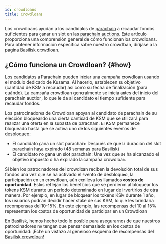 ```yaml
---
id: crowdloans
title: Crowdloans
---
```


Los crowdloans ayudan a los candidatos de [parachain](/parachains) a recaudar fondos suficientes para ganar un slot en las [parachain auctions](/parachain_auctions). Este artículo proporciona una comprensión general de cómo funcionan los crowdloans.  Para obtener información específica sobre nuestro crowdloan,  diríjase a la [pagina Basilisk crowdloan](/basilisk_crowdloan).


## ¿Cómo funciona un Crowdloan? {#how}

Los candidatos a Parachain pueden iniciar una campaña crowdloan usando el modulo dedicado de Kusama. Al hacerlo, establecen su objetivo (cantidad de KSM a recaudar) así como su fecha de finalización (para cuándo). La campaña crowdloan generalmente se inicia antes del inicio del parachain auction, lo que le da al candidato el tiempo suficiente para recaudar fondos.

Los patrocinadores de Crowdloan apoyan al candidato de parachain de su elección bloqueando una cierta cantidad de KSM que se utilizará para realizar una oferta en la subasta de parachain. El KSM permanece bloqueado hasta que se activa uno de los siguientes eventos de desbloqueo:

* El candidato gana un slot parachain: Después de que la duración del slot parachain haya expirado (48 semanas para Basilisk)
* El candidato no gana un slot parachain: Una vez que se ha alcanzado el objetivo impuesto o ha expirado la campaña crowdloan.

Si bien los patrocinadores del crowdloan reciben la devolución total de sus fondos una vez que se ha activado el evento de desbloqueo, la participación en un crowdloan, aún conlleva los llamados **costos de oportunidad**. Estos reflejan los beneficios que se perdieron al bloquear los tokens KSM durante un período determinado en lugar de invertirlos de otra manera. Por ejemplo, en lugar de bloquear los tokens KSM durante 1 año, los usuarios podrían decidir hacer stake de sus KSM, lo que les brindaría recompensas del 10-15%. En este ejemplo, las recompensas del 10 al 15% representan los costos de oportunidad de participar en un Crowdloan

En Basilisk, hemos hecho todo lo posible para asegurarnos de que nuestros patrocinadores no tengan que pensar demasiado en los costos de oportunidad: ¡Eche un vistazo al generoso esquema de recompensas del [Basilisk crowdloan](/basilisk_crowdloan)!
